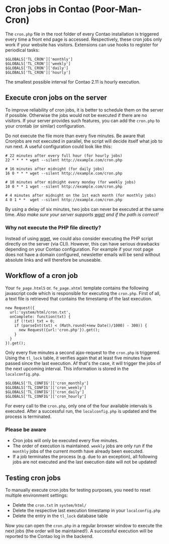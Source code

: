 # Cron jobs in Contao (Poor-Man-Cron)

The `cron.php` file in the root folder of every Contao installation is triggered
every time a front end page is accessed. Respectively, these cron jobs only work
if your website has visitors. Extensions can use hooks to register for periodical
tasks:

```{.php}
$GLOBALS['TL_CRON']['monthly']
$GLOBALS['TL_CRON']['weekly']
$GLOBALS['TL_CRON']['daily']
$GLOBALS['TL_CRON']['hourly']
```

The smallest possible interval for Contao 2.11 is hourly execution.


## Execute cron jobs on the server

To improve reliability of cron jobs, it is better to schedule them on the server
if possible. Otherwise the jobs would not be executed if there are no visitors.
If your server provides such features, you can add the `cron.php` to your 
crontab (or similar) configuration.

Do not execute the file more than every five minutes. Be aware that Cronjobs
are not executed in parallel, the script will decide itself what job to
run next. A useful configuration could look like this:

```
# 22 minutes after every full hour (for hourly jobs)
22 * * * * wget --silent http://example.com/cron.php

# 16 minutes after midnight (for daily jobs)
16 0 * * * wget --silent http://example.com/cron.php

# 10 minutes after midnight every monday (for weekly jobs)
10 0 * * 1 wget --silent http://example.com/cron.php

# 4 minutes after midnight on the 1st each month (for monthly jobs)
4 0 1 * *  wget --silent http://example.com/cron.php
```

By using a delay of six minutes, two jobs can never be executed at the same time.
*Also make sure your server supports [wget][1] and if the path is correct!*


### Why not execute the PHP file directly?

Instead of using [wget][1], we could also consider executing the PHP script
directly on the server (via CLI). However, this can have serious drawbacks
depending on your Contao configuration. For example if your root page does
not have a domain configured, newsletter emails will be send without absolute
links and will therefore be unuseable.


## Workflow of a cron job

Your `fe_page.html5` or. `fe_page.xhtml` template contains the following 
javascript code which is responsible for executing the `cron.php`. First of all,
a text file is retrieved that contains the timestamp of the last execution.

```{.js}
new Request({
  url:'system/html/cron.txt',
  onComplete: function(txt) {
    if (!txt) txt = 0;
    if (parseInt(txt) < (Math.round(+new Date()/1000) - 300)) {
      new Request({url:'cron.php'}).get();
    }
  }
}).get();
```

Only every five minutes a second ajax-request to the `cron.php` is triggered.
Using the `tl_lock` table, it verifies again that at least five minutes have
passed since the last execution. Af that's the case, it will trigger the jobs
of the next upcoming interval. This information is stored in the `localconfig.php`.

```{.php}
$GLOBALS['TL_CONFIG']['cron_monthly']
$GLOBALS['TL_CONFIG']['cron_weekly']
$GLOBALS['TL_CONFIG']['cron_daily']
$GLOBALS['TL_CONFIG']['cron_hourly']
```

For every call to the `cron.php`, only one of the four available intervals is
executed. After a successful run, the `localconfig.php` is updated and the
process is terminated.

### Please be aware

- Cron jobs will only be executed every five minutes.
- The order of execution is maintained. `weekly` jobs are only run if the
  `monthly` jobs of the current month have already been executed.
- If a job terminates the process (e.g. due to an exception), all following
  jobs are not executed and the last execution date will not be updated!


## Testing cron jobs

To manually execute cron jobs for testing purposes, you need to reset multiple
environment settings:

- Delete the `cron.txt` in `system/html/`
- Delete the respective last execution timestamp in your `localconfig.php`
- Delete the entry in the `tl_lock` database table

Now you can open the `cron.php` in a regular browser window to execute the 
next jobs (the order will be maintained!). A successful execution will be
reported to the Contao log in the backend.


[1]: http://en.wikipedia.org/wiki/Wget
